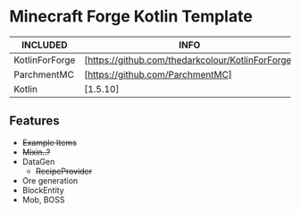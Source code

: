 # Minecraft Forge Kotlin Template

| INCLUDED | INFO|
| ------ | ------ |
| KotlinForForge | [https://github.com/thedarkcolour/KotlinForForge] |
| ParchmentMC | [https://github.com/ParchmentMC] |
| Kotlin | [1.5.10] |

## Features

- ~~Example Items~~
- ~~Mixin..?~~
- DataGen
    - ~~RecipeProvider~~
- Ore generation
- BlockEntity
- Mob, BOSS

